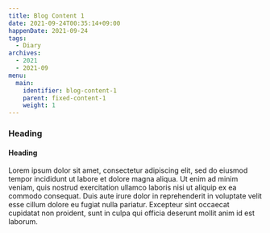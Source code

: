 ```yaml
---
title: Blog Content 1
date: 2021-09-24T00:35:14+09:00
happenDate: 2021-09-24
tags:
  - Diary
archives:
  - 2021
  - 2021-09
menu:
  main:
    identifier: blog-content-1
    parent: fixed-content-1
    weight: 1
---
```


### Heading

#### Heading

Lorem ipsum dolor sit amet, consectetur adipiscing elit, sed do eiusmod tempor incididunt ut labore et dolore magna aliqua. Ut enim ad minim veniam, quis nostrud exercitation ullamco laboris nisi ut aliquip ex ea commodo consequat. Duis aute irure dolor in reprehenderit in voluptate velit esse cillum dolore eu fugiat nulla pariatur. Excepteur sint occaecat cupidatat non proident, sunt in culpa qui officia deserunt mollit anim id est laborum.
